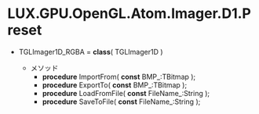 ﻿# LUX.GPU.OpenGL.Atom.Imager.D1.Preset

* TGLImager1D_RGBA = **class**( TGLImager1D<TAlphaColorF> )
    * メソッド
        * **procedure** ImportFrom( **const** BMP_:TBitmap );
        * **procedure** ExportTo( **const** BMP_:TBitmap );
        * **procedure** LoadFromFile( **const** FileName_:String );
        * **procedure** SaveToFile( **const** FileName_:String );
